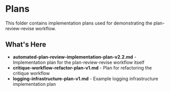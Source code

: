 # Plans

This folder contains implementation plans used for demonstrating the plan-review-revise workflow.

## What's Here

- **automated-plan-review-implementation-plan-v2.2.md** - Implementation plan for the plan-review-revise workflow itself
- **critique-workflow-refactor-plan-v1.md** - Plan for refactoring the critique workflow
- **logging-infrastructure-plan-v1.md** - Example logging infrastructure implementation plan